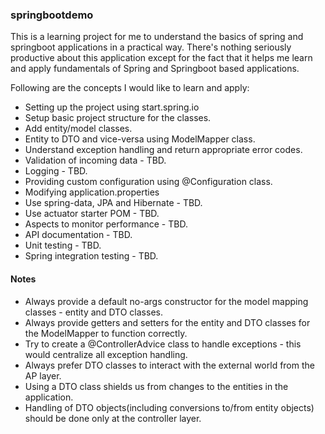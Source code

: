 ### springbootdemo
This is a learning project for me to understand the basics of spring and springboot applications in a 
practical way. There's nothing seriously productive about this application except for the fact that it
helps me learn and apply fundamentals of Spring and Springboot based applications.

Following are the concepts I would like to learn and apply:
- Setting up the project using start.spring.io
- Setup basic project structure for the classes.
- Add entity/model classes.
- Entity to DTO and vice-versa using ModelMapper class.
- Understand exception handling and return appropriate error codes.
- Validation of incoming data - TBD.
- Logging - TBD.
- Providing custom configuration using @Configuration class.
- Modifying application.properties
- Use spring-data, JPA and Hibernate - TBD.
- Use actuator starter POM - TBD.
- Aspects to monitor performance - TBD.
- API documentation - TBD.
- Unit testing - TBD.
- Spring integration testing - TBD.

#### Notes
- Always provide a default no-args constructor for the model mapping classes - entity and DTO classes.
- Always provide getters and setters for the entity and DTO classes for the ModelMapper to function correctly.
- Try to create a @ControllerAdvice class to handle exceptions - this would centralize all exception handling.
- Always prefer DTO classes to interact with the external world from the AP layer.
- Using a DTO class shields us from changes to the entities in the application.
- Handling of DTO objects(including conversions to/from entity objects) should be done only at the controller layer.